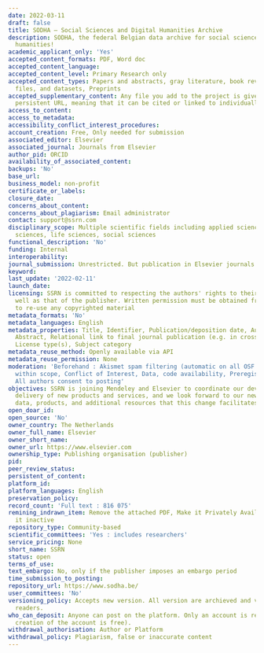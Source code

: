 ```yaml
---
date: 2022-03-11
draft: false
title: SODHA – Social Sciences and Digital Humanities Archive
description: SODHA, the federal Belgian data archive for social sciences and the digital
  humanities!
academic_applicant_only: 'Yes'
accepted_content_formats: PDF, Word doc
accepted_content_language:
accepted_content_level: Primary Research only
accepted_content_types: Papers and abstracts, gray literature, book reviews, multimedia
  files, and datasets, Preprints
accepted_supplementary_content: Any file you add to the project is given a unique,
  persistent URL, meaning that it can be cited or linked to individually
access_to_content:
access_to_metadata:
accessibility_conflict_interest_procedures:
account_creation: Free, Only needed for submission
associated_editor: Elsevier
associated_journal: Journals from Elsevier
author_pid: ORCID
availability_of_associated_content:
backups: 'No'
base_url:
business_model: non-profit
certificate_or_labels:
closure_date:
concerns_about_content:
concerns_about_plagiarism: Email administrator
contact: support@ssrn.com
disciplinary_scope: Multiple scientific fields including applied sciences, health
  sciences, life sciences, social sciences
functional_description: 'No'
funding: Internal
interoperability:
journal_submission: Unrestricted. But publication in Elsevier journals facilitated
keyword:
last_update: '2022-02-11'
launch_date:
licensing: SSRN is committed to respecting the authors' rights to their papers as
  well as that of the publisher. Written permission must be obtained from the rightsholder
  to re-use any copyrighted material
metadata_formats: 'No'
metadata_languages: English
metadata_properties: Title, Identifier, Publication/deposition date, Author name(s),
  Abstract, Relational link to final journal publication (e.g. in crossref metadata),
  License type(s), Subject category
metadata_reuse_method: Openly available via API
metadata_reuse_permission: None
moderation: 'Beforehand : Akismet spam filtering (automatic on all OSF content), Content
  within scope, Conflict of Interest, Data, code availability, Preregistration availability,
  All authors consent to posting'
objectives: SSRN is joining Mendeley and Elsevier to coordinate our development and
  delivery of new products and services, and we look forward to our new access to
  data, products, and additional resources that this change facilitates
open_doar_id:
open_source: 'No'
owner_country: The Netherlands
owner_full_name: Elsevier
owner_short_name:
owner_url: https://www.elsevier.com
ownership_type: Publishing organisation (publisher)
pid:
peer_review_status:
persistent_of_content:
platform_id:
platform_languages: English
preservation_policy:
record_count: 'Full text : 816 075'
remining_indrawn_item: Remove the attached PDF, Make it Privately Available, Make
  it inactive
repository_type: Community-based
scientific_committees: 'Yes : includes researchers'
service_pricing: None
short_name: SSRN
status: open
terms_of_use:
text_embargo: No, only if the publisher imposes an embargo period
time_submission_to_posting:
repository_url: https://www.sodha.be/
user_committees: 'No'
versioning_policy: Accepts new version. All version are archieved and visible for
  readers.
who_can_deposit: Anyone can post on the platform. Only an account is required ( The
  creation of the account is free).
withdrawal_authorisation: Author or Platform
withdrawal_policy: Plagiarism, false or inaccurate content
---
```



